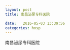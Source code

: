 ```yaml
--- 
layout: post 
title: 南昌泌尿专科医院

date:   2016-05-03 13:39:56 
categories: hosp 
--- 
```

   
南昌泌尿专科医院

